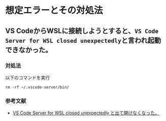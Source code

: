 # 想定エラーとその対処法
## VS CodeからWSLに接続しようとすると、`VS Code Server for WSL closed unexpectedly`と言われ起動できなかった。
### 対処法
以下のコマンドを実行
```
rm -rf ~/.vscode-server/bin/
```
### 参考文献
- [VS Code Server for WSL closed unexpectedly と出て開けなくなった。](https://ginpen.com/2021/09/25/vs-code-server-fow-swl-closed-unexpectedly/)